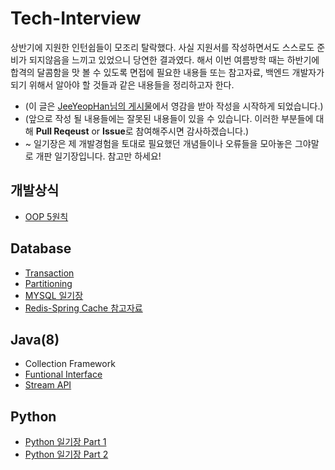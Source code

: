 # Tech-Interview
상반기에 지원한 인턴쉽들이 모조리 탈락했다. 사실 지원서를 작성하면서도 스스로도 준비가 되지않음을 느끼고 있었으니 당연한 결과였다. 해서 이번 여름방학 때는 하반기에 합격의 달콤함을 맛 볼 수 있도록 면접에 필요한 내용들 또는 참고자료, 백엔드 개발자가 되기 위해서 알아야 할 것들과 같은 내용들을 정리하고자 한다.
* (이 글은 [JeeYeopHan님의 게시물](https://github.com/JaeYeopHan/Interview_Question_for_Beginner)에서 영감을 받아 작성을 시작하게 되었습니다.)
* (앞으로 작성 될 내용들에는 잘못된 내용들이 있을 수 있습니다. 이러한 부분들에 대해 **Pull Reqeust** or **Issue**로 참여해주시면 감사하겠습니다.) 
* ~ 일기장은 제 개발경험을 토대로 필요했던 개념들이나 오류들을 모아놓은 그야말로 개판 일기장입니다. 참고만 하세요!



## 개발상식
  - [OOP 5원칙](https://github.com/koogk7/Tech-Interview/blob/master/DevelopementSense/%E1%84%80%E1%85%A2%E1%86%A8%E1%84%8E%E1%85%A6%E1%84%8C%E1%85%B5%E1%84%92%E1%85%A3%E1%86%BC%205%E1%84%8B%E1%85%AF%E1%86%AB%E1%84%8E%E1%85%B5%E1%86%A8.md)
  

## Database
  - [Transaction](https://github.com/koogk7/Tech-Interview/blob/master/database/%E1%84%90%E1%85%B3%E1%84%85%E1%85%A2%E1%86%AB%E1%84%8C%E1%85%A2%E1%86%A8%E1%84%89%E1%85%A7%E1%86%AB.md)
  - [Partitioning](https://github.com/koogk7/Tech-Interview/blob/master/database/Partitioning.md)
  - [MYSQL 일기장](https://github.com/koogk7/Tech-Interview/blob/master/database/MYSQL%20%E1%84%8B%E1%85%B5%E1%86%AF%E1%84%80%E1%85%B5%E1%84%8C%E1%85%A1%E1%86%BC.md)
  - [Redis-Spring Cache 참고자료](https://github.com/koogk7/Tech-Interview/blob/master/database/Redis.md)

## Java(8)
  - Collection Framework
  - [Funtional Interface](https://github.com/koogk7/Tech-Interview/blob/master/Java/%E1%84%92%E1%85%A1%E1%86%B7%E1%84%89%E1%85%AE%E1%84%92%E1%85%A7%E1%86%BC%20%E1%84%8B%E1%85%B5%E1%86%AB%E1%84%90%E1%85%A5%E1%84%91%E1%85%A6%E1%84%8B%E1%85%B5%E1%84%89%E1%85%B3.md)
  - [Stream API](https://github.com/koogk7/Tech-Interview/blob/master/Java/Stream%20API.md)

## Python
  - [Python 일기장 Part 1](https://github.com/koogk7/Tech-Interview/blob/master/Python/Python%20%E1%84%8B%E1%85%B5%E1%86%AF%E1%84%80%E1%85%B5%E1%84%8C%E1%85%A1%E1%86%BC%20Part%201.md)
  - [Python 일기장 Part 2](https://github.com/koogk7/Tech-Interview/blob/master/Python/Python%20%E1%84%8B%E1%85%B5%E1%86%AF%E1%84%80%E1%85%B5%E1%84%8C%E1%85%A1%E1%86%BC%20Part%202.md)
  
